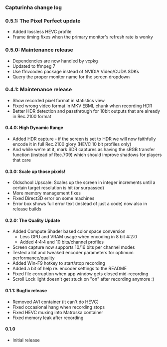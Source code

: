 ### Capturinha change log

### 0.5.1: The Pixel Perfect update
* Added lossless HEVC profile
* Frame timing fixes when the primary monitor's refresh rate is wonky

### 0.5.0: Maintenance release 
* Dependencies are now handled by vcpkg
* Updated to ffmpeg 7
* Use ffnvcodec package instead of NVIDIA Video/CUDA SDKs
* Query the proper monitor name for the screen dropdown

### 0.4.1: Maintenance release 
* Show recorded pixel format in statistics view
* Fixed wrong video format in MKV EBML chunk when recording HDR
* Better HDR detection and passthrough for 10bit outputs that are already in Rec.2100 format

#### 0.4.0: High Dynamic Range
* Added HDR capture - if the screen is set to HDR we will now faithfully 
  encode it in full Rec.2100 glory (HEVC 10 bit profiles only)
* And while we're at it, mark SDR captures as having the sRGB transfer 
  function (instead of Rec.709) which should improve shadows for players that care

#### 0.3.0: Scale up those pixels!
* Oldschool Upscale: Scales up the screen in integer increments until a 
  certain target resolution is hit (or surpassed)
* More memory management fixes
* Fixed Direct3D error on some machines
* Error box shows full error text (instead of just a code) now also in release builds

#### 0.2.0: The Quality Update
* Added Compute Shader based color space conversion
  * Less GPU and VRAM usage when encoding in 8 bit 4:2:0
  * Added 4:4:4 and 10 bits/channel profiles 
* Screen capture now supports 10/16 bits per channel modes
* Tested a lot and tweaked encoder parameters for optimum performance/quality
* Added Win-F9 hotkey to start/stop recording
* Added a bit of help re. encoder settings to the README
* Fixed file corruption when app window gets closed mid-recording
* Scroll Lock light doesn't get stuck on "on" after recording anymore :)

#### 0.1.1: Bugfix release
* Removed AVI container (it can't do HEVC)
* Fixed occasional hang when recording stops
* Fixed HEVC muxing into Matroska container
* Fixed memory leak after recording

#### 0.1.0
* Initial release

